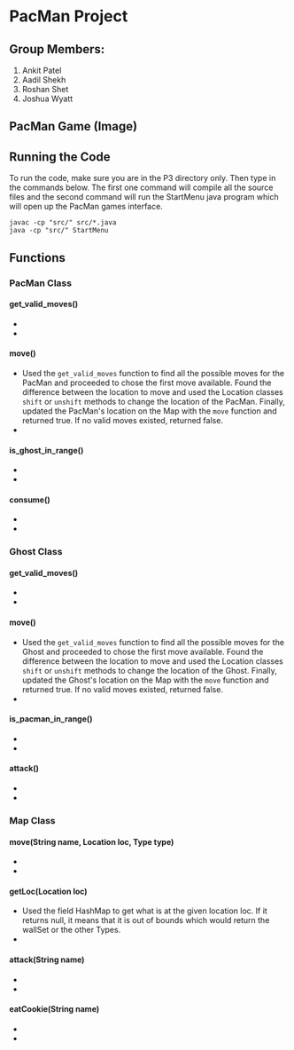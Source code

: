 # PacMan Project

## Group Members:
1. Ankit Patel
2. Aadil Shekh
3. Roshan Shet
4. Joshua Wyatt

## PacMan Game (Image)


## Running the Code
To run the code, make sure you are in the P3 directory only. Then type in the commands below. The first one command will compile all the source files and the second command will run the StartMenu java program which will open up the PacMan games interface.
```
javac -cp "src/" src/*.java
java -cp "src/" StartMenu
```

## Functions

### PacMan Class

#### get_valid_moves()
- 
- 

#### move()
- Used the `get_valid_moves` function to find all the possible moves for the PacMan and proceeded to chose the first move available. Found the difference between the location to move and used the Location classes `shift` or `unshift` methods to change the location of the PacMan. Finally, updated the PacMan's location on the Map with the `move` function and returned true. If no valid moves existed, returned false.
- 

#### is_ghost_in_range()
- 
- 

#### consume()
- 
- 

### Ghost Class

#### get_valid_moves()
- 
- 

#### move()
-  Used the `get_valid_moves` function to find all the possible moves for the Ghost and proceeded to chose the first move available. Found the difference between the location to move and used the Location classes `shift` or `unshift` methods to change the location of the Ghost. Finally, updated the Ghost's location on the Map with the `move` function and returned true. If no valid moves existed, returned false.
- 

#### is_pacman_in_range()
- 
- 

#### attack()
- 
- 

### Map Class

#### move(String name, Location loc, Type type)
- 
- 

#### getLoc(Location loc)
- Used the field HashMap to get what is at the given location loc. If it returns null, it means that it is out of bounds which would return the wallSet or the other Types.
- 

#### attack(String name)
- 
- 

#### eatCookie(String name)
- 
- 
